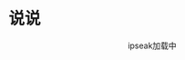 # 说说

 
<div id="tip" style="text-align:center;">ipseak加载中</div>
<div id="ispeak"></div>
<link
  rel="stylesheet"
  href="https://cdn.staticfile.org/highlight.js/10.6.0/styles/atom-one-dark.min.css"
/>
<link
  rel="stylesheet"
  href="https://cdn.jsdelivr.net/npm/ispeak@4.4.0/style.css"
/>

<script src="https://cdn.staticfile.org/highlight.js/10.6.0/highlight.min.js"></script>
<script src="https://cdn.staticfile.org/marked/2.0.0/marked.min.js"></script>
<script src="https://cdn.jsdelivr.net/npm/ispeak@4.4.0/ispeak.umd.js"></script>

<script>
  var head = document.getElementsByTagName('head')[0]
  var meta = document.createElement('meta')
  meta.name = 'referrer'
  meta.content = 'no-referrer'
  head.appendChild(meta)
  if (ispeak) {
    ispeak
      .init({
        el: '#ispeak',
        api: 'https://kkapi-open-psi.vercel.app/',
        author: '63ac6c02b2c15691e80ef38b',
        pageSize: 10,
        loading_img: 'https://bu.dusays.com/2021/03/04/d2d5e983e2961.gif',
      })
      .then(function () {
        console.log('ispeak 加载完成')
        document.getElementById('tip').style.display = 'none'
      })
  } else {
    document.getElementById('tip').innerHTML = 'ipseak 加载失败！'
  }
</script>



